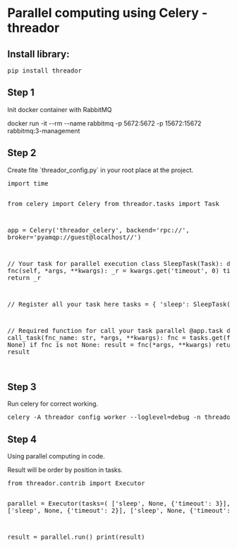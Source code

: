 <h1>Parallel computing using Celery - <b>threador</b></h1>

<h2> Install library:</h2>
<pre>pip install threador</pre>


<h2>Step 1</h2>
<p>Init docker container with RabbitMQ</p>
<p>docker run -it --rm --name rabbitmq -p 5672:5672 -p 15672:15672 rabbitmq:3-management</p>

<h2>Step 2</h2>
<p>Create fite `threador_config.py` in your root place at the project.</p>
<pre>
import time

from celery import Celery
from threador.tasks import Task

app = Celery('threador_celery', backend='rpc://', broker='pyamqp://guest@localhost//')


// Your task for parallel execution
class SleepTask(Task):
    def fnc(self, *args, **kwargs):
        _r = kwargs.get('timeout', 0)
        time.sleep(_r)
        return _r


// Register all your task here
tasks = {
    'sleep': SleepTask(),
}


// Required function for call your task parallel
@app.task
def call_task(fnc_name: str, *args, **kwargs):
    fnc = tasks.get(fnc_name, None)
    if fnc is not None:
        result = fnc(*args, **kwargs)
        return result

</pre>
<h2>Step 3</h2>
<p>Run celery for correct working.</p>
<pre>celery -A threador_config worker --loglevel=debug -n threador_celery@parallel</pre>

<h2>Step 4</h2>
<p>Using parallel computing in code.</p>
<p>Result will be order by position in tasks.</p>
<pre>
from threador.contrib import Executor

parallel = Executor(tasks=(
    ['sleep', None, {'timeout': 3}],
    ['sleep', None, {'timeout': 2}],
    ['sleep', None, {'timeout': 4}],
))

result = parallel.run()
print(result)
</pre>